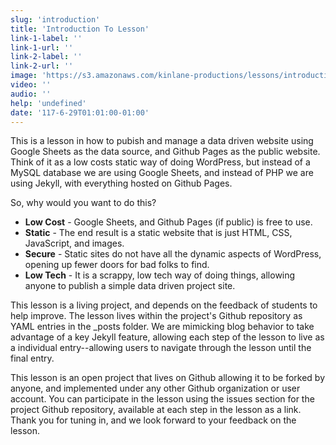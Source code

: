 ```yaml
---
slug: 'introduction'
title: 'Introduction To Lesson'
link-1-label: ''
link-1-url: ''
link-2-label: ''
link-2-url: ''
image: 'https://s3.amazonaws.com/kinlane-productions/lessons/introduction.png'
video: ''
audio: ''
help: 'undefined'
date: '117-6-29T01:01:00-01:00'
---
```

This is a lesson in how to pubish and manage a data driven website using Google Sheets as the data source, and Github Pages as the public website. Think of it as a low costs static way of doing WordPress, but instead of a MySQL database we are using Google Sheets, and instead of PHP we are using Jekyll, with everything hosted on Github Pages. 

So, why would you want to do this?

- **Low Cost** - Google Sheets, and Github Pages (if public) is free to use.
- **Static** - The end result is a static website that is just HTML, CSS, JavaScript, and images.
- **Secure** - Static sites do not have all the dynamic aspects of WordPress, opening up fewer doors for bad folks to find.
- **Low Tech** - It is a scrappy, low tech way of doing things, allowing anyone to publish a simple data driven project site.

This lesson is a living project, and depends on the feedback of students to help improve. The lesson lives within the project's Github repository as YAML entries in the _posts folder. We are mimicking blog behavior to take advantage of a key Jekyll feature, allowing each step of the lesson to live as a individual entry--allowing users to navigate through the lesson until the final entry. 

This lesson is an open project that lives on Github allowing it to be forked by anyone, and implemented under any other Github organization or user account. You can participate in the lesson  using the issues section for the project Github repository, available at each step in the lesson as a link. Thank you for tuning in, and we look forward to your feedback on the lesson.
